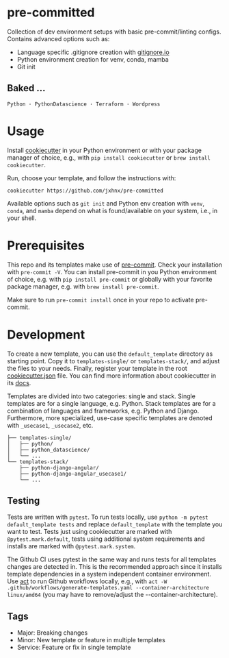 # pre-committed

Collection of dev environment setups with basic pre-commit/linting configs. Contains advanced options such as:

- Language specific .gitignore creation with [gitignore.io](https://www.toptal.com/developers/gitignore)
- Python environment creation for venv, conda, mamba
- Git init

## Baked ...

`Python · PythonDatascience · Terraform · Wordpress`

# Usage

Install [cookiecutter](https://github.com/cookiecutter/cookiecutter) in your Python environment or with your package manager of choice, e.g., with `pip install cookiecutter` or `brew install cookiecutter`.

Run, choose your template, and follow the instructions with:

```
cookiecutter https://github.com/jxhnx/pre-committed
```

Available options such as `git init` and Python env creation with `venv`, `conda`, and `mamba` depend on what is found/available on your system, i.e., in your shell.

# Prerequisites

This repo and its templates make use of [pre-commit](https://pre-commit.com/). Check your installation with `pre-commit -V`. You can install pre-commit in you Python environment of choice, e.g. with `pip install pre-commit` or globally with your favorite package manager, e.g. with `brew install pre-commit`.

Make sure to run `pre-commit install` once in your repo to activate pre-commit.

# Development

To create a new template, you can use the `default_template` directory as starting point. Copy it to `templates-single/` or `templates-stack/`, and adjust the files to your needs. Finally, register your template in the root [cookiecutter.json](./cookiecutter.json) file. You can find more information about cookiecutter in its [docs](https://cookiecutter.readthedocs.io/).

Templates are divided into two categories: single and stack. Single templates are for a single language, e.g. Python. Stack templates are for a combination of languages and frameworks, e.g. Python and Django. Furthermore, more specialized, use-case specific templates are denoted with `_usecase1`, `_usecase2`, etc.

```
├── templates-single/
│   ├── python/
│   ├── python_datascience/
│   └── ...
└── templates-stack/
    ├── python-django-angular/
    ├── python-django-angular_usecase1/
    └── ...
```

## Testing

Tests are written with `pytest`. To run tests locally, use `python -m pytest default_template tests` and replace `default_template` with the template you want to test. Tests just using cookiecutter are marked with `@pytest.mark.default`, tests using additional system requirements and installs are marked with `@pytest.mark.system`.

The Github CI uses pytest in the same way and runs tests for all templates changes are detected in. This is the recommended approach since it installs template dependencies in a system independent container environment. Use [act](https://github.com/nektos/act) to run Github workflows locally, e.g., with `act -W .github/workflows/generate-templates.yaml --container-architecture linux/amd64` (you may have to remove/adjust the --container-architecture).

## Tags

- Major: Breaking changes
- Minor: New template or feature in multiple templates
- Service: Feature or fix in single template
